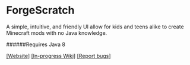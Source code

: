 # ForgeScratch
A simple, intuitive, and friendly UI allow for kids and teens alike to create Minecraft mods with no Java knowledge.

######Requires Java 8

[[Website]](http://scratchforge.golde.org/)
[[In-progress Wiki]](https://github.com/egold555/ForgeScratch/wiki)
[[Report bugs]]( https://github.com/egold555/ForgeScratch/issues)